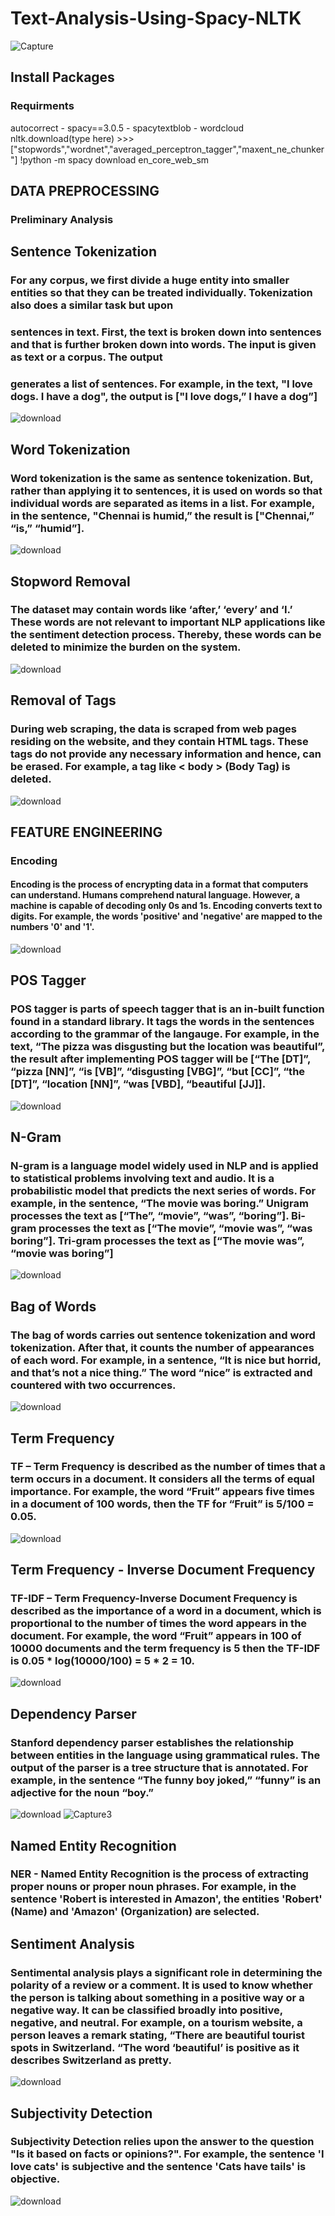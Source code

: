 # Text-Analysis-Using-Spacy-NLTK
![Capture](https://user-images.githubusercontent.com/109751694/223887566-2b1f984b-9fcb-45dc-b0fc-e8fd15bd8877.JPG)

## Install Packages
### Requirments 
autocorrect - spacy==3.0.5 - spacytextblob - wordcloud
nltk.download(type here) >>> ["stopwords","wordnet","averaged_perceptron_tagger","maxent_ne_chunker"]
!python -m spacy download en_core_web_sm

## DATA PREPROCESSING
### Preliminary Analysis


## Sentence Tokenization
### For any corpus, we first divide a huge entity into smaller entities so that they can be treated individually. Tokenization also does a similar task but upon 
### sentences in text. First, the text is broken down into sentences and that is further broken down into words. The input is given as text or a corpus. The output 
### generates a list of sentences. For example, in the text, "I love dogs. I have a dog", the output is ["I love dogs,” I have a dog”]
![download](https://user-images.githubusercontent.com/109751694/223888133-5002f43e-3197-4873-8598-4896eaacc111.png)

## Word Tokenization
### Word tokenization is the same as sentence tokenization. But, rather than applying it to sentences, it is used on words so that individual words are separated as items in a list. For example, in the sentence, "Chennai is humid,” the result is ["Chennai,” “is,” “humid”].
![download](https://user-images.githubusercontent.com/109751694/223888268-03ddccf0-46e9-43e3-8a07-1f507c5cef6e.png)

## Stopword Removal
### The dataset may contain words like ‘after,’ ‘every’ and ‘I.’ These words are not relevant to important NLP applications like the sentiment detection process. Thereby, these words can be deleted to minimize the burden on the system.
![download](https://user-images.githubusercontent.com/109751694/223888379-aa99fba2-a29f-4d04-9938-439e380a548b.jpg)

## Removal of Tags
### During web scraping, the data is scraped from web pages residing on the website, and they contain HTML tags. These tags do not provide any necessary information and hence, can be erased. For example, a tag like < body > (Body Tag) is deleted.
![download](https://user-images.githubusercontent.com/109751694/223888490-93a707a0-c00e-4c42-ad03-7243890cabf5.jpg)

## FEATURE ENGINEERING
### Encoding
#### Encoding is the process of encrypting data in a format that computers can understand. Humans comprehend natural language. However, a machine is capable of decoding only 0s and 1s. Encoding converts text to digits. For example, the words 'positive' and 'negative' are mapped to the numbers '0' and '1'.
![download](https://user-images.githubusercontent.com/109751694/223888591-10c37ff7-5302-443f-a74e-0ee99b0b5be4.png)

## POS Tagger
### POS tagger is parts of speech tagger that is an in-built function found in a standard library. It tags the words in the sentences according to the grammar of the langauge. For example, in the text, “The pizza was disgusting but the location was beautiful”, the result after implementing POS tagger will be [“The [DT]”, “pizza [NN]”, “is [VB]”, “disgusting [VBG]”, “but [CC]”, “the [DT]”, “location [NN]”, “was [VBD], “beautiful [JJ]].
![download](https://user-images.githubusercontent.com/109751694/223888646-d1e95660-56c6-4fc1-b3ad-d38c0ad6739b.png)


## N-Gram 
### N-gram is a language model widely used in NLP and is applied to statistical problems involving text and audio. It is a probabilistic model that predicts the next series of words. For example, in the sentence, “The movie was boring.” Unigram processes the text as [“The”, “movie”, “was”, “boring”]. Bi-gram processes the text as [“The movie”, “movie was”, “was boring”]. Tri-gram processes the text as [“The movie was”, “movie was boring”]

![download](https://user-images.githubusercontent.com/109751694/223888712-8999ad0f-4901-45cd-990c-5c2fccb0fb25.png)

## Bag of Words
### The bag of words carries out sentence tokenization and word tokenization. After that, it counts the number of appearances of each word. For example, in a sentence, “It is nice but horrid, and that’s not a nice thing.” The word “nice” is extracted and countered with two occurrences.

![download](https://user-images.githubusercontent.com/109751694/223888763-d38aadb3-cfdb-43f0-965a-5570a4ab9ca0.jpg)

## Term Frequency

### TF – Term Frequency is described as the number of times that a term occurs in a document. It considers all the terms of equal importance. For example, the word “Fruit” appears five times in a document of 100 words, then the TF for “Fruit” is 5/100 = 0.05.
![download](https://user-images.githubusercontent.com/109751694/223888906-f295db72-da59-4bc9-9c20-ad47ec3d5a11.png)

## Term Frequency - Inverse Document Frequency

### TF-IDF – Term Frequency-Inverse Document Frequency is described as the importance of a word in a document, which is proportional to the number of times the word appears in the document. For example, the word “Fruit” appears in 100 of 10000 documents and the term frequency is 5 then the TF-IDF is 0.05 * log(10000/100) = 5 * 2 = 10.

![download](https://user-images.githubusercontent.com/109751694/223888921-205c3d82-062d-4e36-b750-af3776cee706.png)

## Dependency Parser

### Stanford dependency parser establishes the relationship between entities in the language using grammatical rules. The output of the parser is a tree structure that is annotated. For example, in the sentence “The funny boy joked,” “funny” is an adjective for the noun “boy.”
![download](https://user-images.githubusercontent.com/109751694/223889048-fee08fcc-9405-4458-b94a-18c199972b2d.png)
![Capture3](https://user-images.githubusercontent.com/109751694/223889133-4b8c877f-8810-4a84-a831-91a65ba3419c.JPG)

## Named Entity Recognition

### NER - Named Entity Recognition is the process of extracting proper nouns or proper noun phrases. For example, in the sentence 'Robert is interested in Amazon', the entities 'Robert' (Name) and 'Amazon' (Organization) are selected.


## Sentiment Analysis

### Sentimental analysis plays a significant role in determining the polarity of a review or a comment. It is used to know whether the person is talking about something in a positive way or a negative way. It can be classified broadly into positive, negative, and neutral. For example, on a tourism website, a person leaves a remark stating, “There are beautiful tourist spots in Switzerland. “The word ‘beautiful’ is positive as it describes Switzerland as pretty.

![download](https://user-images.githubusercontent.com/109751694/223889250-4b1e38bf-a898-4dd8-bd14-f28ebc549d22.png)

## Subjectivity Detection

### Subjectivity Detection relies upon the answer to the question "Is it based on facts or opinions?". For example, the sentence 'I love cats' is subjective and the sentence 'Cats have tails' is objective.

![download](https://user-images.githubusercontent.com/109751694/223889538-ae077a89-2a02-4509-aa2e-df8bd64423ff.jpg)



